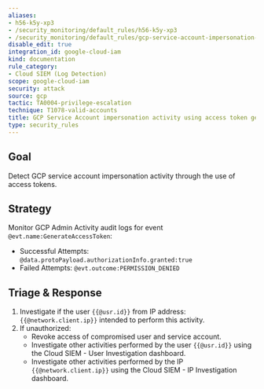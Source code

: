 ```yaml
---
aliases:
- h56-k5y-xp3
- /security_monitoring/default_rules/h56-k5y-xp3
- /security_monitoring/default_rules/gcp-service-account-impersonation-activity-access-token
disable_edit: true
integration_id: google-cloud-iam
kind: documentation
rule_category:
- Cloud SIEM (Log Detection)
scope: google-cloud-iam
security: attack
source: gcp
tactic: TA0004-privilege-escalation
technique: T1078-valid-accounts
title: GCP Service Account impersonation activity using access token generation
type: security_rules
---
```


## Goal
Detect GCP service account impersonation activity through the use of access tokens.

## Strategy
Monitor GCP Admin Activity audit logs for event `@evt.name:GenerateAccessToken`:
* Successful Attempts: `@data.protoPayload.authorizationInfo.granted:true`
* Failed Attempts: `@evt.outcome:PERMISSION_DENIED`

## Triage & Response
1. Investigate if the user `{{@usr.id}}` from IP address:`{{@network.client.ip}}` intended to perform this activity.
2. If unauthorized:
   * Revoke access of compromised user and service account.
   * Investigate other activities performed by the user `{{@usr.id}}` using the Cloud SIEM - User Investigation dashboard.
   * Investigate other activities performed by the IP `{{@network.client.ip}}` using the Cloud SIEM - IP Investigation dashboard.
